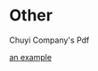 # Other

Chuyi Company's Pdf


[foo]: https://chuyiwa.github.io/Other/穎崴科技-桃竹2日(高雄出發).pdf "桃竹員工旅遊"

[an example](http://example.com/ "Title")
